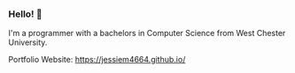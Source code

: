 ### Hello! 👋

I'm a programmer with a bachelors in Computer Science from West Chester University.

Portfolio Website:
https://jessiem4664.github.io/
